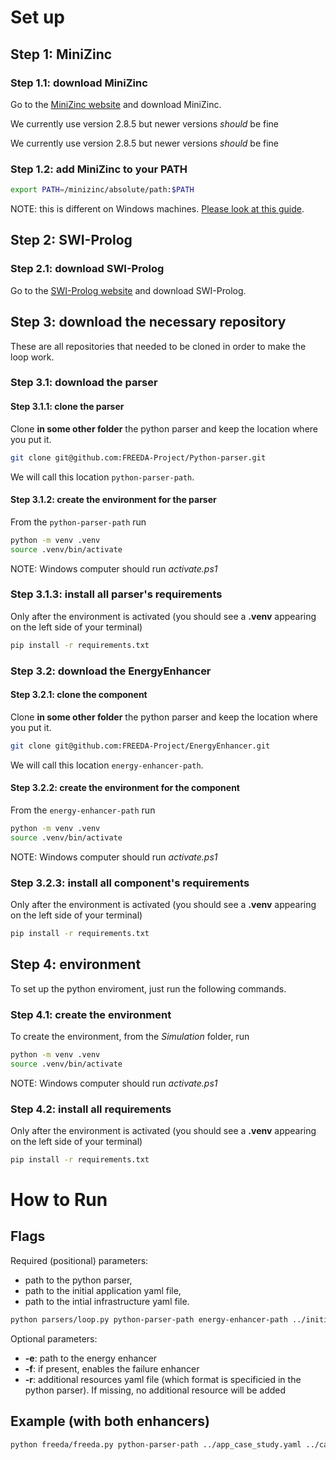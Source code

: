 # Set up
## Step 1: MiniZinc
### Step 1.1: download MiniZinc
Go to the [MiniZinc website](https://www.minizinc.org/resources/) and download
MiniZinc.

We currently use version 2.8.5 but newer versions *should* be fine

We currently use version 2.8.5 but newer versions *should* be fine

### Step 1.2: add MiniZinc to your PATH
```bash
export PATH=/minizinc/absolute/path:$PATH
```
NOTE: this is different on Windows machines. [Please look at this guide](https://docs.minizinc.dev/en/stable/installation.html).

## Step 2: SWI-Prolog
### Step 2.1: download SWI-Prolog
Go to the [SWI-Prolog website](https://www.swi-prolog.org/Download.html) and download
SWI-Prolog.

## Step 3: download the necessary repository
These are all repositories that needed to be cloned in order to make the loop
work.

### Step 3.1: download the parser
#### Step 3.1.1: clone the parser
Clone **in some other folder** the python parser and keep the location where you
put it.
```bash
git clone git@github.com:FREEDA-Project/Python-parser.git
```
We will call this location `python-parser-path`.

#### Step 3.1.2: create the environment for the parser
From the `python-parser-path` run
```bash
python -m venv .venv
source .venv/bin/activate
```
NOTE: Windows computer should run *activate.ps1*

### Step 3.1.3: install all parser's requirements
Only after the environment is activated (you should see a **.venv** appearing on the
left side of your terminal)
```bash
pip install -r requirements.txt
```

### Step 3.2: download the EnergyEnhancer
#### Step 3.2.1: clone the component
Clone **in some other folder** the python parser and keep the location where you
put it.
```bash
git clone git@github.com:FREEDA-Project/EnergyEnhancer.git
```
We will call this location `energy-enhancer-path`.

#### Step 3.2.2: create the environment for the component
From the `energy-enhancer-path` run
```bash
python -m venv .venv
source .venv/bin/activate
```
NOTE: Windows computer should run *activate.ps1*

### Step 3.2.3: install all component's requirements
Only after the environment is activated (you should see a **.venv** appearing on the
left side of your terminal)
```bash
pip install -r requirements.txt
```

## Step 4: environment
To set up the python enviroment, just run the following commands.

### Step 4.1: create the environment
To create the environment, from the *Simulation* folder, run
```bash
python -m venv .venv
source .venv/bin/activate
```
NOTE: Windows computer should run *activate.ps1*

### Step 4.2: install all requirements
Only after the environment is activated (you should see a **.venv** appearing on the
left side of your terminal)
```bash
pip install -r requirements.txt
```

# How to Run
## Flags

Required (positional) parameters:
- path to the python parser,
- path to the initial application yaml file,
- path to the intial infrastructure yaml file.

```bash
python parsers/loop.py python-parser-path energy-enhancer-path ../initial_app.yaml ../initial_infra.yaml
```

Optional parameters:
- **-e**: path to the energy enhancer
- **-f**: if present, enables the failure enhancer
- **-r**: additional resources yaml file (which format is specificied in the
  python parser). If missing, no additional resource will be added

## Example (with both enhancers)
```bash
python freeda/freeda.py python-parser-path ../app_case_study.yaml ../case_study_infra.yaml -f -e energy-enhancer-path -r ../../Python-parser/data/v0.3/resources_v0.3.yaml
```
